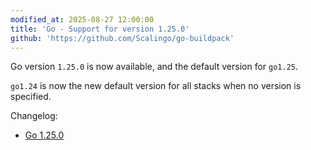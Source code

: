 ```yaml
---
modified_at: 2025-08-27 12:00:00
title: 'Go - Support for version 1.25.0'
github: 'https://github.com/Scalingo/go-buildpack'
---
```


Go version `1.25.0` is now available, and the default version for `go1.25`.

`go1.24` is now the new default version for all stacks when no version is
specified.

Changelog:
- [Go 1.25.0](https://go.dev/doc/devel/release#go1.25.0)
